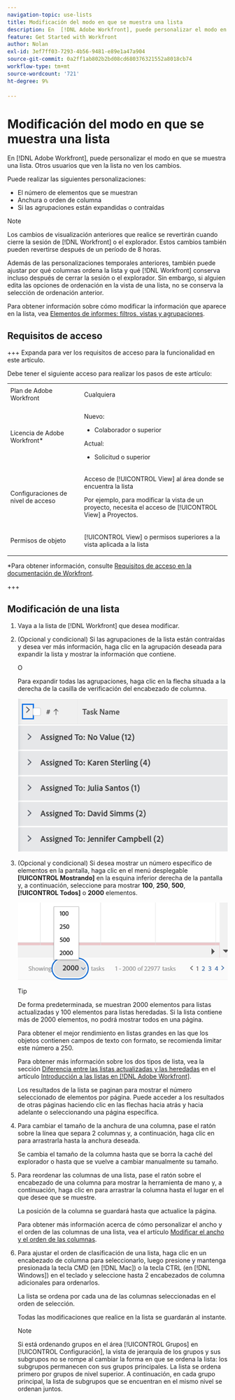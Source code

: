 ```yaml
---
navigation-topic: use-lists
title: Modificación del modo en que se muestra una lista
description: En  [!DNL Adobe Workfront], puede personalizar el modo en que se muestra una lista. Otros usuarios que ven la lista no ven los cambios.
feature: Get Started with Workfront
author: Nolan
exl-id: 3ef7ff03-7293-4b56-9481-e89e1a47a904
source-git-commit: 0a2ff1ab802b2bd08cd680376321552a8018cb74
workflow-type: tm+mt
source-wordcount: '721'
ht-degree: 9%

---
```


# Modificación del modo en que se muestra una lista

<!--Audited: 11/2024-->

En [!DNL Adobe Workfront], puede personalizar el modo en que se muestra una lista. Otros usuarios que ven la lista no ven los cambios.

Puede realizar las siguientes personalizaciones:

* El número de elementos que se muestran
* Anchura o orden de columna
* Si las agrupaciones están expandidas o contraídas

>[!NOTE]
>
>Los cambios de visualización anteriores que realice se revertirán cuando cierre la sesión de [!DNL Workfront] o el explorador. Estos cambios también pueden revertirse después de un período de 8 horas.

Además de las personalizaciones temporales anteriores, también puede ajustar por qué columnas ordena la lista y qué [!DNL Workfront] conserva incluso después de cerrar la sesión o el explorador. Sin embargo, si alguien edita las opciones de ordenación en la vista de una lista, no se conserva la selección de ordenación anterior.

Para obtener información sobre cómo modificar la información que aparece en la lista, vea [Elementos de informes: filtros, vistas y agrupaciones](../../../reports-and-dashboards/reports/reporting-elements/reporting-elements-filters-views-groupings.md).

## Requisitos de acceso

+++ Expanda para ver los requisitos de acceso para la funcionalidad en este artículo.

Debe tener el siguiente acceso para realizar los pasos de este artículo:

<table style="table-layout:auto"> 
 <col> 
 <col> 
 <tbody> 
  <tr> 
   <td role="rowheader">Plan de Adobe Workfront</td> 
   <td> <p>Cualquiera</p> </td> 
  </tr> 
  <tr> 
   <td role="rowheader">Licencia de Adobe Workfront*</td> 
   <td> 
    <p>Nuevo:</p>
   <ul><li><p>Colaborador o superior </p></li>
   </ul>

<p>Actual:</p>
   <ul><li><p>Solicitud o superior</p></li>
    </ul></td> 
  </tr> 
  <tr> 
   <td role="rowheader">Configuraciones de nivel de acceso</td> 
   <td> <p>Acceso de [!UICONTROL View] al área donde se encuentra la lista</p> <p>Por ejemplo, para modificar la vista de un proyecto, necesita el acceso de [!UICONTROL View] a Proyectos.</p></td> 
  </tr> 
  <tr> 
   <td role="rowheader">Permisos de objeto</td> 
   <td> <p>[!UICONTROL View] o permisos superiores a la vista aplicada a la lista</p>  </td> 
  </tr> 
 </tbody> 
</table>

*Para obtener información, consulte [Requisitos de acceso en la documentación de Workfront](/help/quicksilver/administration-and-setup/add-users/access-levels-and-object-permissions/access-level-requirements-in-documentation.md).

+++

## Modificación de una lista

1. Vaya a la lista de [!DNL Workfront] que desea modificar.

   <!--
   <p data-mc-conditions="QuicksilverOrClassic.Draft mode"> 
   <MadCap:conditionalText data-mc-conditions="QuicksilverOrClassic.Draft mode">
   By default, groupings are collapsed.
   </MadCap:conditionalText>
   <br> </p>
   -->

1. (Opcional y condicional) Si las agrupaciones de la lista están contraídas y desea ver más información, haga clic en la agrupación deseada para expandir la lista y mostrar la información que contiene.

   O

   Para expandir todas las agrupaciones, haga clic en la flecha situada a la derecha de la casilla de verificación del encabezado de columna.

   ![expand_groupings__1_.png](assets/expand-groupings--1--350x227.png)

1. (Opcional y condicional) Si desea mostrar un número específico de elementos en la pantalla, haga clic en el menú desplegable **[!UICONTROL Mostrando]** en la esquina inferior derecha de la pantalla y, a continuación, seleccione para mostrar **100**, **250**, **500**, **[!UICONTROL Todos]** o **2000** elementos.

   ![Número de lista en la página](assets/list-number-page-350x119.png)

   >[!TIP]
   >
   >De forma predeterminada, se muestran 2000 elementos para listas actualizadas y 100 elementos para listas heredadas. Si la lista contiene más de 2000 elementos, no podrá mostrar todos en una página.
   >
   >
   >Para obtener el mejor rendimiento en listas grandes en las que los objetos contienen campos de texto con formato, se recomienda limitar este número a 250.
   >
   >
   >Para obtener más información sobre los dos tipos de lista, vea la sección [Diferencia entre las listas actualizadas y las heredadas](../../../workfront-basics/navigate-workfront/use-lists/view-items-in-a-list.md#updated) en el artículo [Introducción a las listas en [!DNL Adobe Workfront]](../../../workfront-basics/navigate-workfront/use-lists/view-items-in-a-list.md).

   Los resultados de la lista se paginan para mostrar el número seleccionado de elementos por página. Puede acceder a los resultados de otras páginas haciendo clic en las flechas hacia atrás y hacia adelante o seleccionando una página específica.

1. Para cambiar el tamaño de la anchura de una columna, pase el ratón sobre la línea que separa 2 columnas y, a continuación, haga clic en para arrastrarla hasta la anchura deseada.

   Se cambia el tamaño de la columna hasta que se borra la caché del explorador o hasta que se vuelve a cambiar manualmente su tamaño.

1. Para reordenar las columnas de una lista, pase el ratón sobre el encabezado de una columna para mostrar la herramienta de mano y, a continuación, haga clic en para arrastrar la columna hasta el lugar en el que desee que se muestre.

   La posición de la columna se guardará hasta que actualice la página.

   Para obtener más información acerca de cómo personalizar el ancho y el orden de las columnas de una lista, vea el artículo [Modificar el ancho y el orden de las columnas](../../../reports-and-dashboards/reports/reporting-elements/modify-column-width-order.md).

1. Para ajustar el orden de clasificación de una lista, haga clic en un encabezado de columna para seleccionarlo, luego presione y mantenga presionada la tecla CMD (en [!DNL Mac]) o la tecla CTRL (en [!DNL Windows]) en el teclado y seleccione hasta 2 encabezados de columna adicionales para ordenarlos.

   La lista se ordena por cada una de las columnas seleccionadas en el orden de selección.

   Todas las modificaciones que realice en la lista se guardarán al instante.

   >[!NOTE]
   >
   >Si está ordenando grupos en el área [!UICONTROL Grupos] en [!UICONTROL Configuración], la vista de jerarquía de los grupos y sus subgrupos no se rompe al cambiar la forma en que se ordena la lista: los subgrupos permanecen con sus grupos principales. La lista se ordena primero por grupos de nivel superior. A continuación, en cada grupo principal, la lista de subgrupos que se encuentran en el mismo nivel se ordenan juntos.
